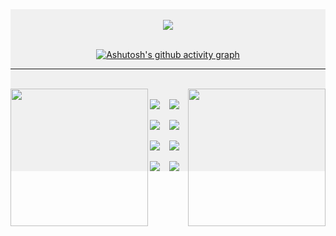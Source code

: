 
<div style="background-color: #f0f0f0; padding: 20 px;">
<div align="center">
<br>
<img src="https://readme-typing-svg.demolab.com?font=Fira+Code&duration=3000&pause=100&color=228B22&center=true&vCenter=true&width=435&lines=Hi!+My+name+is+Ana;Welcome+to+my+GitHub!" align= "center">
<br>
<br>

[![Ashutosh's github activity graph](https://github-readme-activity-graph.vercel.app/graph?username=AnaJuliaSSdev&bg_color=f0f6f&color=228B22&line=228B22&point=403d3d&area=true&hide_border=true)](https://github.com/ashutosh00710/github-readme-activity-graph)

<hr>
<br>

<div style="display:inline_block;">
<img src = "https://github-readme-stats.vercel.app/api?username=AnaJuliaSSdev&theme=dark" height = 220 align="left">
<img src= "https://cdn.discordapp.com/attachments/789899302834274315/1141722921132363856/Design_sem_nome.gif" align="right" height = 220 width = 220 >
</div>

<br> 
<img align= "left" src="https://img.shields.io/badge/C%2B%2B-00599C?style=for-the-badge&logo=c%2B%2B&logoColor=white">
<img  src="https://img.shields.io/badge/JavaScript-F7DF1E?style=for-the-badge&logo=javascript&logoColor=black">
<br><br>
<img  align ="left" src="https://img.shields.io/badge/PHP-777BB4?style=for-the-badge&logo=php&logoColor=white">
<img  src="https://img.shields.io/badge/HTML5-E34F26?style=for-the-badge&logo=html5&logoColor=white"> 
<br><br>
<img  src="https://img.shields.io/badge/Node.js-43853D?style=for-the-badge&logo=node.js&logoColor=white">
<img  align ="left" src="https://img.shields.io/badge/Java-ED8B00?style=for-the-badge&logo=openjdk&logoColor=white">
<br><br>
<img align ="left" src="https://img.shields.io/badge/CSS3-1572B6?style=for-the-badge&logo=css3&logoColor=white">
<img src="https://img.shields.io/badge/MySQL-00000F?style=for-the-badge&logo=mysql&logoColor=white"> 



